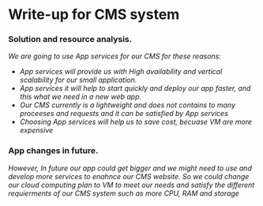 # Write-up for CMS system 

### Solution and resource analysis.

*We are going to use App services for our CMS for these reasons:*
- *App services will provide us with High availability and vertical scalability for our small application.* 
- *App services it will help to start quickly and deploy our app faster, and this what we need in a new web app.* 
- *Our CMS currently is a lightweight and does not contains to many proceeses and requests and it can be satisfied by App services*
- *Choosing App services will help us to save cost, becuase VM are more expensive*

### App changes in future.

*However, In future our app could get bigger and we might need to use and develop more services to enahnce our CMS website.* 
*So we could change our cloud computing plan to VM to meet our needs and satisfy the different requierments of our CMS system such as more CPU, RAM and storage* 
